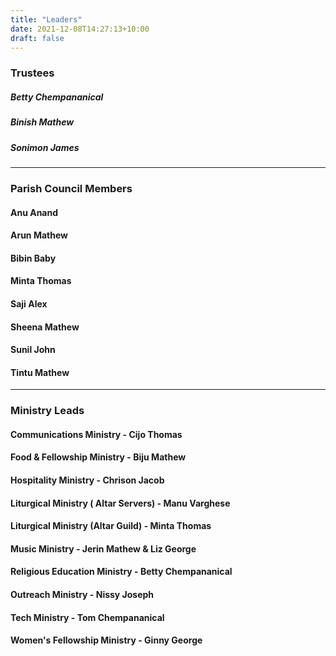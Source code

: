 ```yaml
---
title: "Leaders"
date: 2021-12-08T14:27:13+10:00
draft: false
---
```


### Trustees
##### Betty Chempananical
##### Binish Mathew
##### Sonimon James

---

### Parish Council Members
#### Anu Anand
#### Arun Mathew
#### Bibin Baby
#### Minta Thomas
#### Saji Alex
#### Sheena Mathew
#### Sunil John
#### Tintu Mathew

---

### Ministry Leads
#### Communications Ministry - Cijo Thomas
#### Food & Fellowship Ministry - Biju Mathew
#### Hospitality Ministry - Chrison Jacob
#### Liturgical Ministry ( Altar Servers) - Manu Varghese
#### Liturgical Ministry (Altar Guild) - Minta Thomas
#### Music Ministry - Jerin Mathew & Liz George
#### Religious Education Ministry - Betty Chempananical
#### Outreach Ministry - Nissy Joseph
#### Tech Ministry - Tom Chempananical
#### Women's Fellowship Ministry - Ginny George
